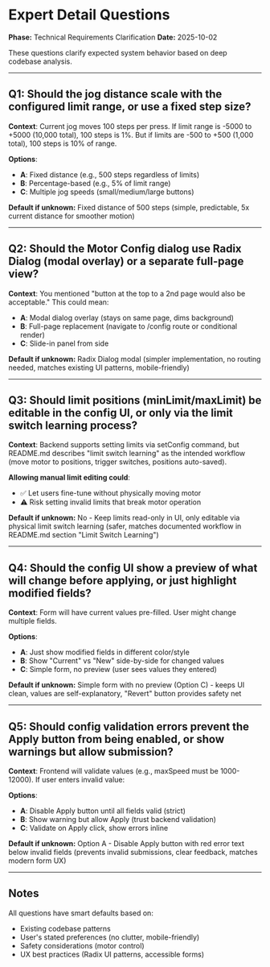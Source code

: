 # Expert Detail Questions

**Phase:** Technical Requirements Clarification
**Date:** 2025-10-02

These questions clarify expected system behavior based on deep codebase analysis.

---

## Q1: Should the jog distance scale with the configured limit range, or use a fixed step size?

**Context**: Current jog moves 100 steps per press. If limit range is -5000 to +5000 (10,000 total), 100 steps is 1%. But if limits are -500 to +500 (1,000 total), 100 steps is 10% of range.

**Options**:
- **A**: Fixed distance (e.g., 500 steps regardless of limits)
- **B**: Percentage-based (e.g., 5% of limit range)
- **C**: Multiple jog speeds (small/medium/large buttons)

**Default if unknown:** Fixed distance of 500 steps (simple, predictable, 5x current distance for smoother motion)

---

## Q2: Should the Motor Config dialog use Radix Dialog (modal overlay) or a separate full-page view?

**Context**: You mentioned "button at the top to a 2nd page would also be acceptable." This could mean:
- **A**: Modal dialog overlay (stays on same page, dims background)
- **B**: Full-page replacement (navigate to /config route or conditional render)
- **C**: Slide-in panel from side

**Default if unknown:** Radix Dialog modal (simpler implementation, no routing needed, matches existing UI patterns, mobile-friendly)

---

## Q3: Should limit positions (minLimit/maxLimit) be editable in the config UI, or only via the limit switch learning process?

**Context**: Backend supports setting limits via setConfig command, but README.md describes "limit switch learning" as the intended workflow (move motor to positions, trigger switches, positions auto-saved).

**Allowing manual limit editing could**:
- ✅ Let users fine-tune without physically moving motor
- ⚠️ Risk setting invalid limits that break motor operation

**Default if unknown:** No - Keep limits read-only in UI, only editable via physical limit switch learning (safer, matches documented workflow in README.md section "Limit Switch Learning")

---

## Q4: Should the config UI show a preview of what will change before applying, or just highlight modified fields?

**Context**: Form will have current values pre-filled. User might change multiple fields.

**Options**:
- **A**: Just show modified fields in different color/style
- **B**: Show "Current" vs "New" side-by-side for changed values
- **C**: Simple form, no preview (user sees values they entered)

**Default if unknown:** Simple form with no preview (Option C) - keeps UI clean, values are self-explanatory, "Revert" button provides safety net

---

## Q5: Should config validation errors prevent the Apply button from being enabled, or show warnings but allow submission?

**Context**: Frontend will validate values (e.g., maxSpeed must be 1000-12000). If user enters invalid value:

**Options**:
- **A**: Disable Apply button until all fields valid (strict)
- **B**: Show warning but allow Apply (trust backend validation)
- **C**: Validate on Apply click, show errors inline

**Default if unknown:** Option A - Disable Apply button with red error text below invalid fields (prevents invalid submissions, clear feedback, matches modern form UX)

---

## Notes
All questions have smart defaults based on:
- Existing codebase patterns
- User's stated preferences (no clutter, mobile-friendly)
- Safety considerations (motor control)
- UX best practices (Radix UI patterns, accessible forms)
